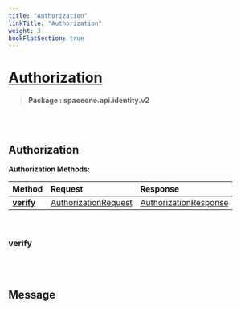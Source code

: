 ```yaml
---
title: "Authorization"
linkTitle: "Authorization"
weight: 3
bookFlatSection: true
---
```

# [Authorization](#Authorization)



>  **Package : spaceone.api.identity.v2**

<br>
<br>

## Authorization





**Authorization Methods:**


| Method | Request | Response |
| :----- | :-------- | :-------- |
| [**verify**](./Authorization#verify) | [AuthorizationRequest](Authorization#authorizationrequest) | [AuthorizationResponse](Authorization#authorizationresponse) |



    
<br>

### verify










    


<br>
<br>

## Message



